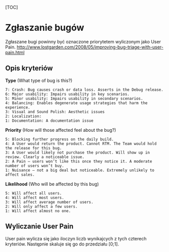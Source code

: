 [TOC]

# Zgłaszanie bugów

Zgłaszane bugi powinny być oznaczone priorytetem wyliczonym jako User Pain.
http://www.lostgarden.com/2008/05/improving-bug-triage-with-user-pain.html

## Opis kryteriów

**Type** (What type of bug is this?)

    7: Crash: Bug causes crash or data loss. Asserts in the Debug release.
    6: Major usability: Impairs usability in key scenarios.
    5: Minor usability: Impairs usability in secondary scenarios.
    4: Balancing: Enables degenerate usage strategies that harm the experience.
    3: Visual and Sound Polish: Aesthetic issues
    2: Localization:
    1: Documentation: A documentation issue

**Priority** (How will those affected feel about the bug?)

    5: Blocking further progress on the daily build.
    4: A User would return the product. Cannot RTM. The Team would hold the release for this bug.
    3: A User would likely not purchase the product. Will show up in review. Clearly a noticeable issue.
    2: A Pain – users won’t like this once they notice it. A moderate number of users won’t buy.
    1: Nuisance – not a big deal but noticeable. Extremely unlikely to affect sales.

**Likelihood** (Who will be affected by this bug)

    5: Will affect all users.
    4: Will affect most users.
    3: Will affect average number of users.
    2: Will only affect a few users.
    1: Will affect almost no one.

## Wyliczanie User Pain

User pain wylicza się jako iloczyn liczb wynikajcych z tych czterech kryteriów. Następnie skaluje się go do przedziału [0;1].